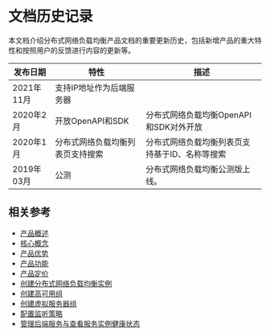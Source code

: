 # 文档历史记录

本文档介绍分布式网络负载均衡产品文档的重要更新历史，包括新增产品的重大特性和按照用户的反馈进行内容的更新等。

|发布日期|特性|描述|
|-|-|-|
|2021年11月|支持IP地址作为后端服务器||分布式网络负载均衡支持添加本私有网络内网卡主IP地址作为后端服务器|
|2020年2月|开放OpenAPI和SDK|分布式网络负载均衡OpenAPI和SDK对外开放|
|2020年1月|分布式网络负载均衡列表页支持搜索|分布式网络负载均衡列表页支持基于ID、名称等搜索|
|2019年03月|公测|分布式网络负载均衡公测版上线。|


## 相关参考

- [产品概述](../Introduction/Product-Overview.md)
- [核心概念](../Introduction/Core-Concepts.md)
- [产品优势](../Introduction/Benefits.md)
- [产品功能](../Introduction/Features.md)
- [产品定价](../Pricing/Billing-Overview.md)
- [创建分布式网络负载均衡实例](../Operation-Guide/Create-DNLB-Instance.md)
- [创建高可用组](../Getting-Started/Create-AvailabilityGroup.md)
- [创建虚拟服务器组](../Operation-Guide/TargetGroup-Management.md)
- [配置监听策略](../Operation-Guide/Listener-Management.md)
- [管理后端服务与查看服务实例健康状态](../Operation-Guide/Backend-Management.md)

